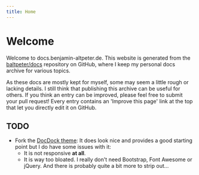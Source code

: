 ```yaml
---
title: Home
---
```


# Welcome

Welcome to docs.benjamin-altpeter.de. This website is generated from the [baltpeter/docs](https://github.com/baltpeter/docs) repository on GitHub, where I keep my personal docs archive for various topics.

As these docs are mostly kept for myself, some may seem a little rough or lacking details. I still think that publishing this archive can be useful for others. If you think an entry can be improved, please feel free to submit your pull request! Every entry contains an 'Improve this page' link at the top that let you directly edit it on GitHub.

## TODO

* Fork the [DocDock theme](https://docdock.netlify.com): It does look nice and provides a good starting point but I do have some issues with it:
    - It is not responsive **at all**.
    - It is way too bloated. I really don't need Bootstrap, Font Awesome or jQuery. And there is probably quite a bit more to strip out…

